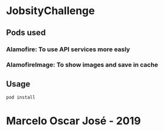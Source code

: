 # JobsityChallenge

## Pods used
### Alamofire: To use API services more easly
### AlamofireImage: To show images and save in cache

## Usage
```ruby
pod install
```

# Marcelo Oscar José - 2019
